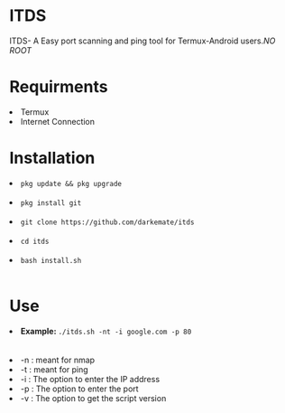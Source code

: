 # ITDS
ITDS- A Easy port scanning and ping tool for Termux-Android users.*NO ROOT*
# Requirments
<li>Termux</li>
<li>Internet Connection</li>
<h1>Installation</h1>
<li>
<code>pkg update && pkg upgrade</code></li><br>
<li><code>pkg install git</code></li><br>
<li><code>git clone https://github.com/darkemate/itds</code></li><br>
<li><code>cd itds</code></li><br>
<li><code>bash install.sh</code></li><br>
<h1>Use</h1>
<li><strong>Example: </strong><code>./itds.sh -nt -i google.com -p 80</code></li><br><br>
             <li>-n : meant for nmap</li>
             <li>-t : meant for ping</li>
             <li>-i : The option to enter the IP address</li>
             <li>-p : The option to enter the port</li>
             <li>-v : The option to get the script version</li><br><br>

